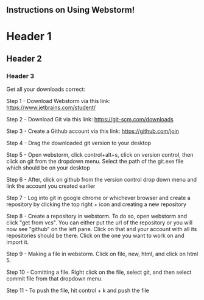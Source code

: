 ## Instructions on Using Webstorm!

# Header 1
## Header 2
### Header 3

Get all your downloads correct:

  Step 1 - Download Webstorm via this link: https://www.jetbrains.com/student/

  Step 2 - Download Git via this link: https://git-scm.com/downloads
  
  Step 3 - Create a Github account via this link: https://github.com/join
  
  Step 4 - Drag the downloaded git version to your desktop
  
  Step 5 - Open webstorm, click control+alt+s, click on version control, then click on git from the dropdown menu. Select the path of the git.exe file which should be on your desktop
  
  Step 6 - After, click on github from the version control drop down menu and link the account you created earlier
  
  Step 7 - Log into git in google chrome or whichever browser and create a repository by clicking the top right + icon and creating a new repository
 
  Step 8 - Create a repository in webstorm. To do so, open webstorm and click "get from vcs". You can either put the url of the repository or you will now see "github" on the left pane. Click on that and your account with all its repositories should be there. Click on the one you want to work on and import it.
  
  Step 9 - Making a file in webstorm. Click on file, new, html, and click on html 5.
  
  Step 10 - Comitting a file. Right click on the file, select git, and then select commit file from that dropdown menu.
  
  Step 11 - To push the file, hit control + k and push the file
  
